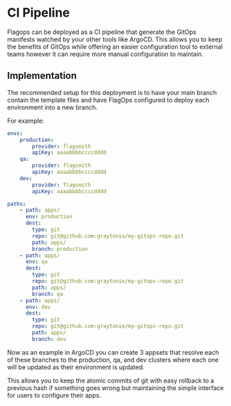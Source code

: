 # CI Pipeline

Flagops can be deployed as a CI pipeline that generate the GitOps manifests watched by your other tools like ArgoCD. This allows you to keep the benefits of GitOps while offering an easier configuration tool to external teams however it can require more manual configuration to maintain.

## Implementation

The recommended setup for this deployment is to have your main branch contain the template files and have FlagOps configured to deploy each environment into a new branch.

For example:

```yaml
envs:
    production:
        provider: flagsmith
        apiKey: aaaabbbbccccdddd
    qa:
        provider: flagsmith
        apiKey: aaaabbbbccccdddd
    dev:
        provider: flagsmith
        apiKey: aaaabbbbccccdddd

paths:
    - path: apps/
      env: production
      dest:
        type: git
        repo: git@github.com:graytonio/my-gitops-repo.git
        path: apps/
        branch: production
    - path: apps/
      env: qa
      dest:
        type: git
        repo: git@github.com:graytonio/my-gitops-repo.git
        path: apps/
        branch: qa
    - path: apps/
      env: dev
      dest:
        type: git
        repo: git@github.com:graytonio/my-gitops-repo.git
        path: apps/
        branch: dev
```

Now as an example in ArgoCD you can create 3 appsets that resolve each of these branches to the production, qa, and dev clusters where each one will be updated as their environment is updated.

This allows you to keep the atomic commits of git with easy rollback to a previous hash if something goes wrong but maintaining the simple interface for users to configure their apps.